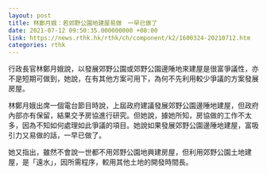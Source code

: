 ```yaml
---
layout: post
title: 林鄭月娥：若郊野公園地建屋易做　一早已做了
date: 2021-07-12 09:50:35.000000000 +08:00
link: https://news.rthk.hk/rthk/ch/component/k2/1600324-20210712.htm
categories: rthk
---
```


行政長官林鄭月娥說，以發展郊野公園或郊野公園邊陲地來建屋是很富爭議性，亦不是短期可做到，她說，在有其他方案可用下，為何不先利用較少爭議的方案發展房屋。

林鄭月娥出席一個電台節目時說，上屆政府建議發展郊野公園邊陲地建屋，但政府內部亦有保留，結果交予房協進行研究。但她說，據她所知，房協做的工作不太多，因為不知如何處理如此爭議的項目。她說如果發展郊野公園邊陲地建屋，富吸引力又易做的話，一早已做了。

她又指出，雖然不會說一世都不用郊野公園地興建房屋，但利用郊野公園土地建屋，是「遠水」，因所需程序，較用其他土地的開發時間長。
